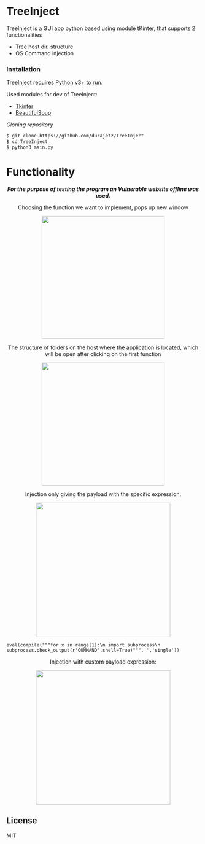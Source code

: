 # TreeInject

TreeInject is a GUI app python based using module tKinter, that supports 2 functionalities
  - Tree host dir. structure
  - OS Command injection

### Installation

TreeInject requires [Python](https://www.python.org/downloads/) v3+ to run.

Used modules for dev of TreeInject:
- [Tkinter](https://github.com/python/cpython/tree/master/Lib/tkinter/)
- [BeautifulSoup](https://github.com/waylan/beautifulsoup)

*Cloning repository*
```sh
$ git clone https://github.com/durajetz/TreeInject
$ cd TreeInject
$ python3 main.py
```

#  Functionality
<p align="center"><b><em>For the purpose of testing the program an Vulnerable website offline was used.</em></b></br></p>
<p align="center">
Choosing the function we want to implement, pops up new window</p>
<p align="center">
<img src="https://media4.giphy.com/media/GijNtQfpydqijSROH7/giphy.gif" alt=""  width="320px"></p>

<p align="center">
The structure of folders on the host where the application is located, which will be open after clicking on the first function</p>
<p align="center">
<img src="https://media0.giphy.com/media/jw6Zy69bwWX3a1obDl/giphy.gif" alt="" width="320px"></p>


<p align="center">
Injection only giving the payload with the specific expression:</p>
<p align="center">
<img src="https://media4.giphy.com/media/KPRU4rIJbDxUMmjow4/giphy.gif" alt=""  width="350px"></p>


```
eval(compile("""for x in range(1):\n import subprocess\n subprocess.check_output(r'COMMAND',shell=True)""",'','single'))
```
<p align="center">
Injection with custom payload expression:</p>
<p align="center">
<img src="https://media4.giphy.com/media/JkzlYa6WGpphEsPr5J/giphy.gif" alt="" width="350px"></p>



License
----

MIT
